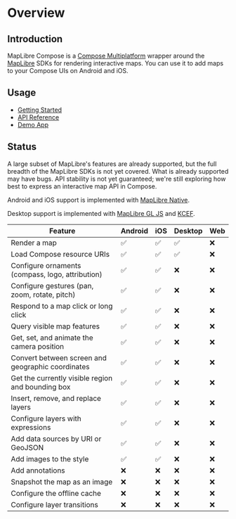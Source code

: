 # Overview

## Introduction

MapLibre Compose is a [Compose Multiplatform][compose] wrapper around the
[MapLibre][maplibre] SDKs for rendering interactive maps. You can use it to add
maps to your Compose UIs on Android and iOS.

## Usage

- [Getting Started](./getting-started.md)
- [API Reference](./api/index.html)
- [Demo App][repo-demo]

## Status

A large subset of MapLibre's features are already supported, but the full
breadth of the MapLibre SDKs is not yet covered. What is already supported may
have bugs. API stability is not yet guaranteed; we're still exploring how best
to express an interactive map API in Compose.

Android and iOS support is implemented with [MapLibre Native][maplibre-native].

Desktop support is implemented with [MapLibre GL JS][maplibre-js] and
[KCEF][kcef].

| Feature                                           | Android            | iOS                | Desktop            | Web |
| ------------------------------------------------- | ------------------ | ------------------ | ------------------ | --- |
| Render a map                                      | :white_check_mark: | :white_check_mark: | :white_check_mark: | :x: |
| Load Compose resource URIs                        | :white_check_mark: | :white_check_mark: | :white_check_mark: | :x: |
| Configure ornaments (compass, logo, attribution)  | :white_check_mark: | :white_check_mark: | :x:                | :x: |
| Configure gestures (pan, zoom, rotate, pitch)     | :white_check_mark: | :white_check_mark: | :x:                | :x: |
| Respond to a map click or long click              | :white_check_mark: | :white_check_mark: | :x:                | :x: |
| Query visible map features                        | :white_check_mark: | :white_check_mark: | :x:                | :x: |
| Get, set, and animate the camera position         | :white_check_mark: | :white_check_mark: | :x:                | :x: |
| Convert between screen and geographic coordinates | :white_check_mark: | :white_check_mark: | :x:                | :x: |
| Get the currently visible region and bounding box | :white_check_mark: | :white_check_mark: | :x:                | :x: |
| Insert, remove, and replace layers                | :white_check_mark: | :white_check_mark: | :x:                | :x: |
| Configure layers with expressions                 | :white_check_mark: | :white_check_mark: | :x:                | :x: |
| Add data sources by URI or GeoJSON                | :white_check_mark: | :white_check_mark: | :x:                | :x: |
| Add images to the style                           | :white_check_mark: | :white_check_mark: | :x:                | :x: |
| Add annotations                                   | :x:                | :x:                | :x:                | :x: |
| Snapshot the map as an image                      | :x:                | :x:                | :x:                | :x: |
| Configure the offline cache                       | :x:                | :x:                | :x:                | :x: |
| Configure layer transitions                       | :x:                | :x:                | :x:                | :x: |

[compose]: https://www.jetbrains.com/compose-multiplatform/
[maplibre]: https://maplibre.org/
[maplibre-native]: https://github.com/maplibre/maplibre-native
[maplibre-js]: https://github.com/maplibre/maplibre-gl-js
[kcef]: https://github.com/DatL4g/KCEF
[repo-demo]: https://github.com/sargunv/maplibre-compose/tree/main/demo-app
